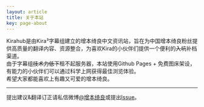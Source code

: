 ```yaml
---
layout: article
title: 关于本站
key: page-about
---
```


Kirahub是由Kira³字幕组建立的增本绮良中文资讯站，旨在为中国增本绮良粉丝提供高质量的翻译内容、资源整合，为喜欢Kira的小伙伴们提供一个便利的~~入坑~~补档渠道。  
由于字幕组~~技术力低下~~租不起服务器，本站使用Github Pages + 免费图床架设，有能力的小伙伴们可以通过科学上网获得最佳浏览体验。  
希望大家都能喜欢上有趣又可爱的增本绮良。
- - -
提出建议&翻译订正请私信微博[@增本绮良](https://weibo.com/u/7303184288)或提出[Issue](https://github.com/kirahub/kirahub.github.io/issues)。